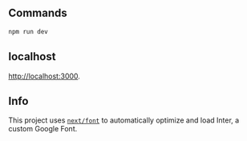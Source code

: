 ## Commands

```bash
npm run dev
```

## localhost

[http://localhost:3000](http://localhost:3000).

## Info

This project uses [`next/font`](https://nextjs.org/docs/basic-features/font-optimization) to automatically optimize and load Inter, a custom Google Font.
